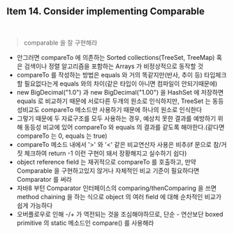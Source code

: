 ## Item 14. Consider implementing Comparable
<br/>

> comparable 을 잘 구현해라

* 안그러면 compareTo 에 의존하는 Sorted collections(TreeSet, TreeMap) 혹은 검색이나 정렬 알고리즘을 포함하는 Arrays 가 비정상적으로 동작할 것
* compareTo 를 작성하는 방법은 equals 와 거의 똑같지만(반사, 추이 등) 타입체크할 필요없다는게 equals 와의 차이(같은 타입이 아니면 컴파일이 안되기때문에)
* new BigDecimal("1.0") 과 new BigDecimal("1.00") 을 HashSet 에 저장하면 equals 로 비교하기 때문에 서로다른 두개의 원소로 인식하지만, TreeSet 는 동등성비교도 compareTo 메소드만 사용하기 때문에 하나의 원소로 인식한다
* 그렇기 때문에 두 자료구조를 모두 사용하는 경우, 예상치 못한 결과를 예방하기 위해 동등성 비교에 있어 compareTo 와 equals 의 결과를 같도록 해야한다.(같다면 compareTo 는 0, equals 는 true)
* compareTo 메소드 내에서 '>' 와 '<' 같은 비교연산자 사용은 비추(if 문으로 참/거짓 체크하여 return -1 이런 구현이 돼서 장황해지고 실수하기 쉽다)
* object reference field 는 재귀적으로 compareTo 를 호출하고, 만약 Comparable 을 구현하고있지 않거나 자체적인 비교 기준이 필요하다면 Comparator 를 써라
* 자바8 부턴 Comparator 인터페이스의 comparing/thenComparing 을 쓰면 method chaining 을 하는 식으로 object 의 여러 field 에 대해 순차적인 비교가 쉽게 가능하다
* 오버플로우로 인해 -/+ 가 역전되는 것을 조심해야하므로, 단순 - 연산보단 boxed primitive 의 static 메소드인 compare() 를 사용해라
